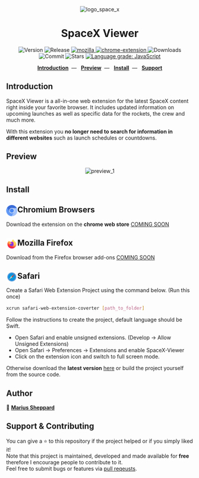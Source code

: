 <div align="center">
<img alt="logo_space_x" src="https://pbs.twimg.com/profile_images/1082744382585856001/rH_k3PtQ_400x400.jpg"/>
<h1>SpaceX Viewer</h1>

<p>
<img alt="Version" src="https://img.shields.io/badge/version-1.1.0-blue.svg?style=for-the-badge"/>
<img alt="Release" src="https://img.shields.io/github/v/release/Sheppard/SpaceX-Viewer?color=yellow&style=for-the-badge"/>
<a href="https://addons.mozilla.org/en-US/firefox/addon/spacex-viewer" target="_blank">
<img alt="mozilla" src="https://img.shields.io/amo/v/spacex-viewer?color=purple&label=mozilla%20addons&logo=mozilla&style=for-the-badge"/>
</a>
<a href="https://chrome.google.com/webstore/detail/spacex-viewer/1?hl=en" target="_blank">
<img alt="chrome-extension" src="https://img.shields.io/chrome-web-store/v/1?style=for-the-badge"/>
</a>
<img alt="Downloads" src="https://img.shields.io/github/downloads/Marius-Sheppard/SpaceX-Viewer/total.svg?style=for-the-badge"/>
<img alt="Commit" src="https://img.shields.io/github/last-commit/Marius-Sheppard/SpaceX-Viewer?style=for-the-badge"/>
<img alt="Stars" src="https://img.shields.io/github/stars/Marius-Sheppard/SpaceX-Viewer?style=social"/>
<a href="https://lgtm.com/projects/g/Marius-Sheppard/SpaceX-Viewer/context:javascript">
<img alt="Language grade: JavaScript" src="https://img.shields.io/lgtm/grade/javascript/g/Marius-Sheppard/SpaceX-Viewer.svg?logo=lgtm&logoWidth=18"/>
</a>
</p>
  
<p align="center">
<a href="#Introduction"><b>Introduction</b></a>&nbsp;&nbsp;&mdash;&nbsp;&nbsp;
<a href="#Preview"><b>Preview</b></a>&nbsp;&nbsp;&mdash;&nbsp;&nbsp;
<a href="#Install"><b>Install</b></a>&nbsp;&nbsp;&mdash;&nbsp;&nbsp;
<a href="#Support"><b>Support</b></a>
</p>
</div>


## Introduction
<div id = "Introduction"></div>
SpaceX Viewer is a all-in-one web extension for the latest SpaceX content right inside your favorite browser.  
It includes updated information on upcoming launches as well as specific data for the rockets, the crew and much more.  

With this extension you **no longer need to search for information in different websites** such as launch schedules or countdowns. 

## Preview
<div id = "Preview"></div>
<div align='center'>
<img alt="preview_1" src="./Resources/Preview/preview.gif?raw=true"/>
</div>

## Install
<div id = "Install"></div>
<h2><img src="https://raw.githubusercontent.com/edent/SuperTinyIcons/master/images/svg/chromium.svg" alt="Chromium" title='Chromium' width="30" height="30" style="float:left;"/>  Chromium Browsers</h2>

Download the extension on the **chrome web store** [COMING SOON](https://chrome.google.com/webstore/detail/spacex-viewer/1)  

<h2> <img src="https://raw.githubusercontent.com/edent/SuperTinyIcons/master/images/svg/firefox.svg" alt="firefox_icon" title='Firefox' width="30" height="30" style="float:left;"/>  Mozilla Firefox</h2>

Download from the Firefox browser add-ons [COMING SOON](https://addons.mozilla.org/en-US/firefox/addon/spacex-viewer/)

<h2> <img src="https://raw.githubusercontent.com/edent/SuperTinyIcons/master/images/svg/safari.svg" alt="safari_icon" title='Safari' width="30" height="30" style="float:left;"/>  Safari</h2>

Create a Safari Web Extension Project using the command below. (Run this once)
```bash
xcrun safari-web-extension-coverter [path_to_folder]
```
Follow the instructions to create the project, default language should be Swift.
- Open Safari and enable unsigned extensions. (Develop -> Allow Unsigned Extensions)
- Open Safari -> Preferences -> Extensions and enable SpaceX-Viewer
- Click on the extension icon and switch to full screen mode.

Otherwise download the **latest version** [here](https://github.com/Marius-Sheppard/SpaceX-Viewer/releases) or build the project yourself from the source code.


## Author
👤 <a href="http://github.com/Marius-Sheppard" alt="Marius Sheppard">**Marius Sheppard**<a/>
  
## Support & Contributing
<div id = "Support"></div>
  
You can give a ⭐️ to this repository if the project helped or if you simply liked it!  
Note that this project is maintained, developed and made available for **free** therefore I encourage people to contribute to it.  
Feel free to submit bugs or features via [pull reqeusts](https://github.com/Marius-Sheppard/SpaceX-Viewer/pulls/).